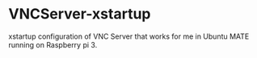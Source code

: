 # VNCServer-xstartup
xstartup configuration of VNC Server that works for me in Ubuntu MATE running on Raspberry pi 3.
